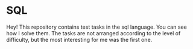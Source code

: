 # SQL
Hey! This repository contains test tasks in the sql language. You can see how I solve them. The tasks are not arranged according to the level of difficulty, but the most interesting for me was the first one.
